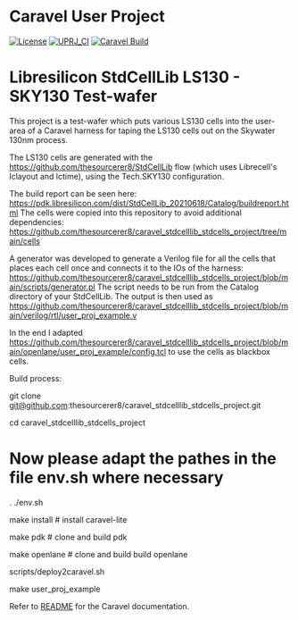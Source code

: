 # Caravel User Project

[![License](https://img.shields.io/badge/License-Apache%202.0-blue.svg)](https://opensource.org/licenses/Apache-2.0) [![UPRJ_CI](https://github.com/efabless/caravel_project_example/actions/workflows/user_project_ci.yml/badge.svg)](https://github.com/efabless/caravel_project_example/actions/workflows/user_project_ci.yml) [![Caravel Build](https://github.com/efabless/caravel_project_example/actions/workflows/caravel_build.yml/badge.svg)](https://github.com/efabless/caravel_project_example/actions/workflows/caravel_build.yml)

# Libresilicon StdCellLib LS130 - SKY130 Test-wafer

This project is a test-wafer which puts various LS130 cells into the user-area of a Caravel harness for taping the LS130 cells out on the Skywater 130nm process.

The LS130 cells are generated with the https://github.com/thesourcerer8/StdCellLib flow (which uses Librecell's lclayout and lctime), using the Tech.SKY130 configuration.

The build report can be seen here: https://pdk.libresilicon.com/dist/StdCellLib_20210618/Catalog/buildreport.html
The cells were copied into this repository to avoid additional dependencies: https://github.com/thesourcerer8/caravel_stdcelllib_stdcells_project/tree/main/cells

A generator was developed to generate a Verilog file for all the cells that places each cell once and connects it to the IOs of the harness:
https://github.com/thesourcerer8/caravel_stdcelllib_stdcells_project/blob/main/scripts/generator.pl 
The script needs to be run from the Catalog directory of your StdCellLib. The output is then used as https://github.com/thesourcerer8/caravel_stdcelllib_stdcells_project/blob/main/verilog/rtl/user_proj_example.v

In the end I adapted https://github.com/thesourcerer8/caravel_stdcelllib_stdcells_project/blob/main/openlane/user_proj_example/config.tcl to use the cells as blackbox cells.

Build process:

git clone git@github.com:thesourcerer8/caravel_stdcelllib_stdcells_project.git

cd caravel_stdcelllib_stdcells_project

# Now please adapt the pathes in the file env.sh where necessary
. ./env.sh

make install    # install caravel-lite

make pdk        # clone and build pdk

make openlane   # clone and build build openlane

scripts/deploy2caravel.sh

make user_proj_example

Refer to [README](docs/source/index.rst) for the Caravel documentation. 
